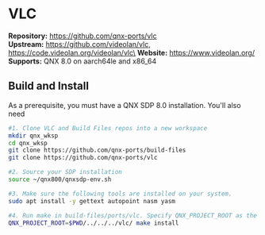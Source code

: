# VLC

**Repository:** https://github.com/qnx-ports/vlc \
**Upstream:** https://github.com/videolan/vlc, https://code.videolan.org/videolan/vlc\
**Website:** https://www.videolan.org/ \
**Supports:** QNX 8.0 on aarch64le and x86_64


## Build and Install
As a prerequisite, you must have a QNX SDP 8.0 installation. You'll also need 
```bash
#1. Clone VLC and Build Files repos into a new workspace
mkdir qnx_wksp
cd qnx_wksp
git clone https://github.com/qnx-ports/build-files
git clone https://github.com/qnx-ports/vlc

#2. Source your SDP installation
source ~/qnx800/qnxsdp-env.sh

#3. Make sure the following tools are installed on your system.
sudo apt install -y gettext autopoint nasm yasm

#4. Run make in build-files/ports/vlc. Specify QNX_PROJECT_ROOT as the path to the cloned vlc installation.
QNX_PROJECT_ROOT=$PWD/../../../vlc/ make install
```